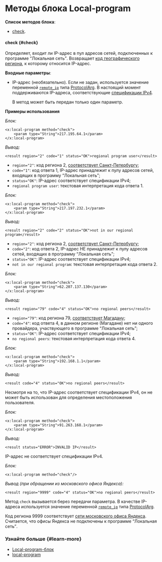 # Методы блока Local-program

**Список методов блока**:
- [check](block-local-program-methods.md#check).

#### check {#check}

Определяет, входит ли IP-адрес в пул адресов сетей, подключенных к программе <q>Локальная сеть</q>. Возвращает [код географического региона](http://geoadmin.yandex.ru), к которому относится IP-адрес.

**Входные параметры**:

- IP-адрес (необязательно). Если не задан, используется значение переменной [`remote_ip`](protocol-arg.md#remote_ip) типа [ProtocolArg](protocol-arg.md). В настоящий момент поддерживаются IP-адреса, соответствующие [спецификации IPv4](http://ru.wikipedia.org/wiki/IP#.D0.92.D0.B5.D1.80.D1.81.D0.B8.D1.8F_4_.28IPv4.29).
    
    В метод может быть передан только один параметр.

**Примеры использования**

_Блок:_

```
<x:local-program method="check">
    <param type="String">217.195.64.1</param>
</x:local-program> 
```

_Вывод:_

```
<result region="2" code="1" status="OK">regional program user</result>
```

- `region="2"`: код региона 2, [соответствует Санкт-Петербургу](http://geoadmin.yandex.ru/#region:2);
- `code="1"`: код ответа 1, IP-адрес принадлежит к пулу адресов сетей, входящих в программу <q>Локальная сеть</q>;
- `status="OK"`: IP-адрес соответствует спецификации IPv4;
- `regional program user`: текстовая интерпретация кода ответа 1.

_Блок:_

```
<x:local-program method="check">
    <param type="String">217.197.232.1</param>
</x:local-program> 
```

_Вывод:_

```
<result region="2" code="2" status="OK">not in our regional program</result>
```

- `region="2"`: код региона 2, [соответствует Санкт-Петербургу](http://geoadmin.yandex.ru/#region:2);
- `code="2"`: код ответа 2, IP-адрес НЕ принадлежит к пулу адресов сетей, входящих в программу <q>Локальная сеть</q>;
- `status="OK"`: IP-адрес соответствует спецификации IPv4;
- `not in our regional program`: текстовая интерпретация кода ответа 2.

_Блок:_

```
<x:local-program method="check">
    <param type="String">62.207.137.130</param>
</x:local-program> 
```

_Вывод:_

```
<result region="79" code="4" status="OK">no regional peers</result>
```

- `region="79"`: код региона 79, [соответствует Магадану](http://geoadmin.yandex.ru/#region:79);
- `code="4"`: код ответа 4, в данном регионе (Магадане) нет ни одного провайдера, участвующего в программе <q>Локальная сеть</q>;
- `status="OK"`: IP-адрес соответствует спецификации IPv4;
- `no regional peers`: текстовая интерпретация кода ответа 4.

_Блок:_

```
<x:local-program method="check">
    <param type="String">192.168.1.1</param>
</x:local-program> 
```

_Вывод:_

```
<result code="4" status="OK">no regional peers</result>
```

Несмотря на то, что IP-адрес соответствует спецификации IPv4, он не может быть использован для определения местоположения пользователя.

_Блок:_

```
<x:local-program method="check">
    <param type="String">91.263.168.1</param>
</x:local-program>
```

_Вывод:_

```
<result status="ERROR">INVALID IP</result>
```
 IP-адрес не соответствует спецификации IPv4.

_Блок:_

```
<x:local-program method="check"/>
```

_Вывод (при обращении из московского офиса Яндекса):_

```
<result region="9999" code="4" status="OK">no regional peers</result>
```

Метод `check` вызывается берез передачи параметра. В качестве IP-адреса используется значение переменной [`remote_ip`](protocol-arg.md#remote_ip) типа [ProtocolArg](protocol-arg.md).

Код региона 9999 соответствует [сети московского офиса Яндекса](http://geoadmin.yandex.ru/#region:9999). Считается, что офисы Яндекса не подключены к программе <q>Локальная сеть</q>.

### Узнайте больше {#learn-more}
* [Local-program-блок](../concepts/block-local-program-ov.md)
* [local-program](../reference/local-program.md)

